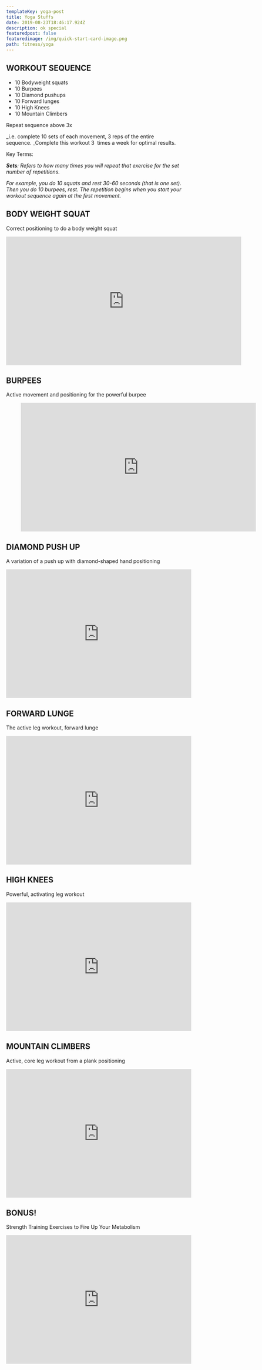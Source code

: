 ```yaml
---
templateKey: yoga-post
title: Yoga Stuffs
date: 2019-08-23T18:46:17.924Z
description: ok special
featuredpost: false
featuredimage: /img/quick-start-card-image.png
path: fitness/yoga
---
```

## WORKOUT SEQUENCE

- 10 Bodyweight squats
- 10 Burpees
- 10 Diamond pushups
- 10 Forward lunges
- 10 High Knees
- 10 Mountain Climbers

Repeat sequence above 3x

_i.e. complete 10 sets of each movement, 3 reps of the entire sequence. _Complete this workout 3  times a week for optimal results.

Key Terms:

**_Sets_**_: Refers to how many times you will repeat that exercise for the set number of repetitions._

_For example, you do 10 squats and rest 30-60 seconds (that is one set). Then you do 10 burpees, rest. The repetition begins when you start your workout sequence again at the first movement._

## BODY WEIGHT SQUAT

Correct positioning to do a body weight squat

<iframe src="https://player.vimeo.com/video/267672677" width="640" height="350" frameBorder="0" allowfullscreen="allowfullscreen"></iframe>

## BURPEES

Active movement and positioning for the powerful burpee

<figure>
  <iframe src="https://player.vimeo.com/video/267840638" width="640" height="350" frameBorder="0" allowfullscreen="allowfullscreen"></iframe>
</figure>

## DIAMOND PUSH UP

A variation of a push up with diamond-shaped hand positioning

<iframe src="https://player.vimeo.com/video/267840755" width="100%" height="350" allowfullscreen="allowfullscreen" frameBorder="0"></iframe>

## FORWARD LUNGE

The active leg workout, forward lunge

<iframe src="https://player.vimeo.com/video/267840869" width="100%" height="350" allowfullscreen="allowfullscreen" frameBorder="0"></iframe>

## HIGH KNEES

Powerful, activating leg workout

<iframe src="https://player.vimeo.com/video/267840944" width="100%" height="350" allowfullscreen="allowfullscreen" frameBorder="0"></iframe>

## MOUNTAIN CLIMBERS

Active, core leg workout from a plank positioning

<iframe src="https://player.vimeo.com/video/267845016" width="100%" height="350" allowfullscreen="allowfullscreen" frameBorder="0"></iframe>

## BONUS!

Strength Training Exercises to Fire Up Your Metabolism

<iframe src="https://player.vimeo.com/video/267845099" width="100%" height="350" allowfullscreen="allowfullscreen" frameBorder="0"></iframe>
